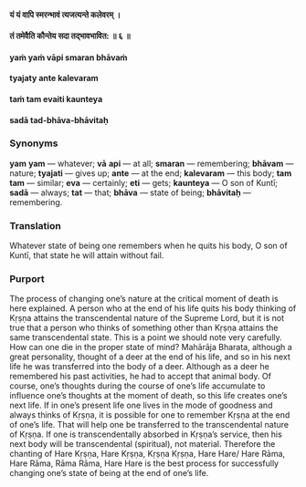 #### यं यं वापि स्मरन्भावं त्यजत्यन्ते कलेवरम् ।
#### तं तमेवैति कौन्तेय सदा तद्भावभावित: ॥ ६ ॥

#### yaṁ yaṁ vāpi smaran bhāvaṁ
#### tyajaty ante kalevaram
#### taṁ tam evaiti kaunteya
#### sadā tad-bhāva-bhāvitaḥ

### Synonyms

**yam** **yam** — whatever; **vā** **api** — at all; **smaran** — remembering; **bhāvam** — nature; **tyajati** — gives up; **ante** — at the end; **kalevaram** — this body; **tam** **tam** — similar; **eva** — certainly; **eti** — gets; **kaunteya** — O son of Kuntī; **sadā** — always; **tat** — that; **bhāva** — state of being; **bhāvitaḥ** — remembering.

### Translation

Whatever state of being one remembers when he quits his body, O son of Kuntī, that state he will attain without fail.

### Purport

The process of changing one’s nature at the critical moment of death is here explained. A person who at the end of his life quits his body thinking of Kṛṣṇa attains the transcendental nature of the Supreme Lord, but it is not true that a person who thinks of something other than Kṛṣṇa attains the same transcendental state. This is a point we should note very carefully. How can one die in the proper state of mind? Mahārāja Bharata, although a great personality, thought of a deer at the end of his life, and so in his next life he was transferred into the body of a deer. Although as a deer he remembered his past activities, he had to accept that animal body. Of course, one’s thoughts during the course of one’s life accumulate to influence one’s thoughts at the moment of death, so this life creates one’s next life. If in one’s present life one lives in the mode of goodness and always thinks of Kṛṣṇa, it is possible for one to remember Kṛṣṇa at the end of one’s life. That will help one be transferred to the transcendental nature of Kṛṣṇa. If one is transcendentally absorbed in Kṛṣṇa’s service, then his next body will be transcendental (spiritual), not material. Therefore the chanting of Hare Kṛṣṇa, Hare Kṛṣṇa, Kṛṣṇa Kṛṣṇa, Hare Hare/ Hare Rāma, Hare Rāma, Rāma Rāma, Hare Hare is the best process for successfully changing one’s state of being at the end of one’s life.